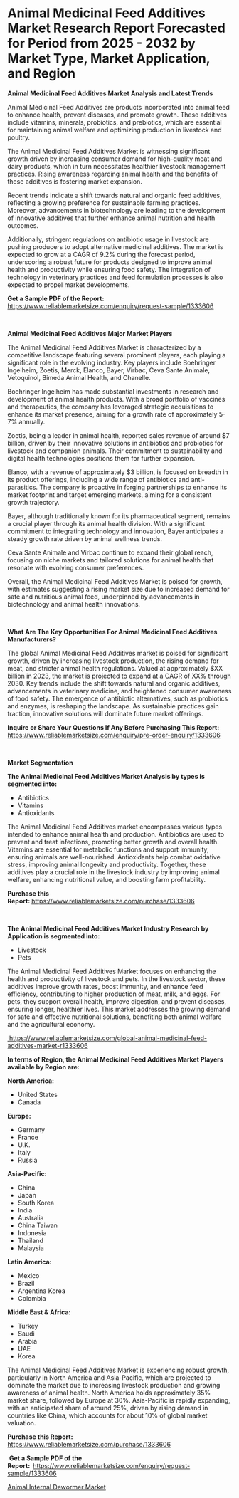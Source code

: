 <p><h1>Animal Medicinal Feed Additives Market Research Report Forecasted for Period from 2025 -  2032 by Market Type, Market Application, and Region</h1></p><p><strong>Animal Medicinal Feed Additives Market Analysis and Latest Trends</strong></p>
<p><p>Animal Medicinal Feed Additives are products incorporated into animal feed to enhance health, prevent diseases, and promote growth. These additives include vitamins, minerals, probiotics, and prebiotics, which are essential for maintaining animal welfare and optimizing production in livestock and poultry. </p><p>The Animal Medicinal Feed Additives Market is witnessing significant growth driven by increasing consumer demand for high-quality meat and dairy products, which in turn necessitates healthier livestock management practices. Rising awareness regarding animal health and the benefits of these additives is fostering market expansion. </p><p>Recent trends indicate a shift towards natural and organic feed additives, reflecting a growing preference for sustainable farming practices. Moreover, advancements in biotechnology are leading to the development of innovative additives that further enhance animal nutrition and health outcomes. </p><p>Additionally, stringent regulations on antibiotic usage in livestock are pushing producers to adopt alternative medicinal additives. The market is expected to grow at a CAGR of 9.2% during the forecast period, underscoring a robust future for products designed to improve animal health and productivity while ensuring food safety. The integration of technology in veterinary practices and feed formulation processes is also expected to propel market developments.</p></p>
<p><strong>Get a Sample PDF of the Report:&nbsp;</strong> <a href="https://www.reliablemarketsize.com/enquiry/request-sample/1333606?utm_campaign=2749&utm_medium=2&utm_source=Github&utm_content=ia&utm_term=24032025&utm_id=animal-medicinal-feed-additives">https://www.reliablemarketsize.com/enquiry/request-sample/1333606</a></p>
<p>&nbsp;</p>
<p><strong>Animal Medicinal Feed Additives Major Market Players</strong></p>
<p><p>The Animal Medicinal Feed Additives Market is characterized by a competitive landscape featuring several prominent players, each playing a significant role in the evolving industry. Key players include Boehringer Ingelheim, Zoetis, Merck, Elanco, Bayer, Virbac, Ceva Sante Animale, Vetoquinol, Bimeda Animal Health, and Chanelle.</p><p>Boehringer Ingelheim has made substantial investments in research and development of animal health products. With a broad portfolio of vaccines and therapeutics, the company has leveraged strategic acquisitions to enhance its market presence, aiming for a growth rate of approximately 5-7% annually.</p><p>Zoetis, being a leader in animal health, reported sales revenue of around $7 billion, driven by their innovative solutions in antibiotics and probiotics for livestock and companion animals. Their commitment to sustainability and digital health technologies positions them for further expansion.</p><p>Elanco, with a revenue of approximately $3 billion, is focused on breadth in its product offerings, including a wide range of antibiotics and anti-parasitics. The company is proactive in forging partnerships to enhance its market footprint and target emerging markets, aiming for a consistent growth trajectory.</p><p>Bayer, although traditionally known for its pharmaceutical segment, remains a crucial player through its animal health division. With a significant commitment to integrating technology and innovation, Bayer anticipates a steady growth rate driven by animal wellness trends.</p><p>Ceva Sante Animale and Virbac continue to expand their global reach, focusing on niche markets and tailored solutions for animal health that resonate with evolving consumer preferences. </p><p>Overall, the Animal Medicinal Feed Additives Market is poised for growth, with estimates suggesting a rising market size due to increased demand for safe and nutritious animal feed, underpinned by advancements in biotechnology and animal health innovations.</p></p>
<p>&nbsp;</p>
<p><strong>What Are The Key Opportunities For Animal Medicinal Feed Additives Manufacturers?</strong></p>
<p><p>The global Animal Medicinal Feed Additives market is poised for significant growth, driven by increasing livestock production, the rising demand for meat, and stricter animal health regulations. Valued at approximately $XX billion in 2023, the market is projected to expand at a CAGR of XX% through 2030. Key trends include the shift towards natural and organic additives, advancements in veterinary medicine, and heightened consumer awareness of food safety. The emergence of antibiotic alternatives, such as probiotics and enzymes, is reshaping the landscape. As sustainable practices gain traction, innovative solutions will dominate future market offerings.</p></p>
<p><strong>Inquire or Share Your Questions If Any Before Purchasing This Report:</strong> <a href="https://www.reliablemarketsize.com/enquiry/pre-order-enquiry/1333606?utm_campaign=2749&utm_medium=2&utm_source=Github&utm_content=ia&utm_term=24032025&utm_id=animal-medicinal-feed-additives">https://www.reliablemarketsize.com/enquiry/pre-order-enquiry/1333606</a></p>
<p>&nbsp;</p>
<p><strong>Market Segmentation</strong></p>
<p><strong>The Animal Medicinal Feed Additives Market Analysis by types is segmented into:</strong></p>
<p><ul><li>Antibiotics</li><li>Vitamins</li><li>Antioxidants</li></ul></p>
<p><p>The Animal Medicinal Feed Additives market encompasses various types intended to enhance animal health and production. Antibiotics are used to prevent and treat infections, promoting better growth and overall health. Vitamins are essential for metabolic functions and support immunity, ensuring animals are well-nourished. Antioxidants help combat oxidative stress, improving animal longevity and productivity. Together, these additives play a crucial role in the livestock industry by improving animal welfare, enhancing nutritional value, and boosting farm profitability.</p></p>
<p><strong>Purchase this Report:&nbsp;</strong><a href="https://www.reliablemarketsize.com/purchase/1333606?utm_campaign=2749&utm_medium=2&utm_source=Github&utm_content=ia&utm_term=24032025&utm_id=animal-medicinal-feed-additives">https://www.reliablemarketsize.com/purchase/1333606</a></p>
<p>&nbsp;</p>
<p><strong>The Animal Medicinal Feed Additives Market Industry Research by Application is segmented into:</strong></p>
<p><ul><li>Livestock</li><li>Pets</li></ul></p>
<p><p>The Animal Medicinal Feed Additives Market focuses on enhancing the health and productivity of livestock and pets. In the livestock sector, these additives improve growth rates, boost immunity, and enhance feed efficiency, contributing to higher production of meat, milk, and eggs. For pets, they support overall health, improve digestion, and prevent diseases, ensuring longer, healthier lives. This market addresses the growing demand for safe and effective nutritional solutions, benefiting both animal welfare and the agricultural economy.</p></p>
<p><a href="https://www.reliablemarketsize.com/global-animal-medicinal-feed-additives-market-r1333606?utm_campaign=2749&utm_medium=2&utm_source=Github&utm_content=ia&utm_term=24032025&utm_id=animal-medicinal-feed-additives">&nbsp;https://www.reliablemarketsize.com/global-animal-medicinal-feed-additives-market-r1333606</a></p>
<p><strong>In terms of Region, the Animal Medicinal Feed Additives Market Players available by Region are:</strong></p>
<p>
    <p> <strong> North America: </strong>
        <ul>
            <li>United States</li>
            <li>Canada</li>
        </ul>
        </p> 
    <p> <strong> Europe: </strong>
        <ul>
            <li>Germany</li>
            <li>France</li>
            <li>U.K.</li>
            <li>Italy</li>
            <li>Russia</li>
        </ul>
        </p> 
    <p> <strong> Asia-Pacific: </strong>
        <ul>
            <li>China</li>
            <li>Japan</li>
            <li>South Korea</li>
            <li>India</li>
            <li>Australia</li>
            <li>China Taiwan</li>
            <li>Indonesia</li>
            <li>Thailand</li>
            <li>Malaysia</li>
        </ul>
        </p> 
    <p> <strong> Latin America: </strong>
        <ul>
            <li>Mexico</li>
            <li>Brazil</li>
            <li>Argentina Korea</li>
            <li>Colombia</li>
        </ul>
        </p> 
    <p> <strong> Middle East & Africa: </strong>
        <ul>
            <li>Turkey</li>
            <li>Saudi</li>
            <li>Arabia</li>
            <li>UAE</li>
            <li>Korea</li>
        </ul>
    </p>
    </p>
<p><p>The Animal Medicinal Feed Additives Market is experiencing robust growth, particularly in North America and Asia-Pacific, which are projected to dominate the market due to increasing livestock production and growing awareness of animal health. North America holds approximately 35% market share, followed by Europe at 30%. Asia-Pacific is rapidly expanding, with an anticipated share of around 25%, driven by rising demand in countries like China, which accounts for about 10% of global market valuation.</p></p>
<p><strong>Purchase this Report: </strong><a href="https://www.reliablemarketsize.com/purchase/1333606?utm_campaign=2749&utm_medium=2&utm_source=Github&utm_content=ia&utm_term=24032025&utm_id=animal-medicinal-feed-additives">https://www.reliablemarketsize.com/purchase/1333606</a></p>
<p>&nbsp;<strong>Get a Sample PDF of the Report:&nbsp;&nbsp;</strong><a href="https://www.reliablemarketsize.com/enquiry/request-sample/1333606?utm_campaign=2749&utm_medium=2&utm_source=Github&utm_content=ia&utm_term=24032025&utm_id=animal-medicinal-feed-additives">https://www.reliablemarketsize.com/enquiry/request-sample/1333606</a></p>
<p><strong></strong></p>
<p><p><a href="https://github.com/carylgrinko/Market-Research-Report-List-1/blob/main/animal-internal-dewormer-market.md?utm_campaign=2749&utm_medium=2&utm_source=Github&utm_content=ia&utm_term=24032025&utm_id=animal-medicinal-feed-additives">Animal Internal Dewormer Market</a></p></p>